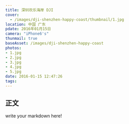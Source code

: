 ```yaml
---
title: 深圳欢乐海岸 DJI
cover:
  - /images/dji-shenzhen-happy-coast/thumbnail/1.jpg
location: 中国 广东
pdate: 2016年01月15日
camera: "iPhone6's"
thunmail: true
baseAsset: /images/dji-shenzhen-happy-coast
photos:
- 1.jpg
- 2.jpg
- 3.jpg
- 4.jpg
- 5.jpg
date: 2016-01-15 12:47:26
tags:
---
```


## 正文
write your markdown here!
